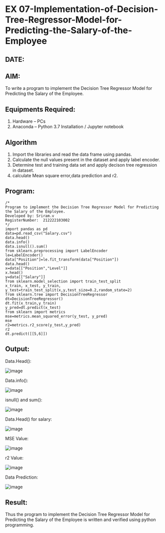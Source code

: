 # EX 07-Implementation-of-Decision-Tree-Regressor-Model-for-Predicting-the-Salary-of-the-Employee
## DATE:
## AIM:
To write a program to implement the Decision Tree Regressor Model for Predicting the Salary of the Employee.

## Equipments Required:
1. Hardware – PCs
2. Anaconda – Python 3.7 Installation / Jupyter notebook

## Algorithm
1. Import the libraries and read the data frame using pandas.
2. Calculate the null values present in the dataset and apply label encoder.
3. Determine test and training data set and apply decison tree regression in dataset.
4. calculate Mean square error,data prediction and r2.

## Program:
```
/*
Program to implement the Decision Tree Regressor Model for Predicting the Salary of the Employee.
Developed by: Sriram.v
RegisterNumber:  212222103002
*/
import pandas as pd
data=pd.read_csv("Salary.csv")
data.head()
data.info()
data.isnull().sum()
from sklearn.preprocessing import LabelEncoder
le=LabelEncoder()
data["Position"]=le.fit_transform(data["Position"])
data.head()
x=data[["Position","Level"]]
x.head()
y=data[["Salary"]]
from sklearn.model_selection import train_test_split
x_train, x_test, y_train, y_test=train_test_split(x,y,test_size=0.2,random_state=2)
from sklearn.tree import DecisionTreeRegressor
dt=DecisionTreeRegressor()
dt.fit(x_train,y_train)
y_pred=dt.predict(x_test)
from sklearn import metrics
mse=metrics.mean_squared_error(y_test, y_pred)
mse
r2=metrics.r2_score(y_test,y_pred)
r2
dt.predict([[5,6]])
```

## Output:
Data.Head():

![image](https://github.com/Darkwebnew/Implementation-of-Decision-Tree-Regressor-Model-for-Predicting-the-Salary-of-the-Employee/assets/143114486/ccf52b5d-069a-4577-8a4f-53a186e2a0b0)

Data.info():

![image](https://github.com/Darkwebnew/Implementation-of-Decision-Tree-Regressor-Model-for-Predicting-the-Salary-of-the-Employee/assets/143114486/f13e5cd6-60e5-460a-aca5-25333b658b82)

isnull() and sum():

![image](https://github.com/Darkwebnew/Implementation-of-Decision-Tree-Regressor-Model-for-Predicting-the-Salary-of-the-Employee/assets/143114486/d24469dd-91dc-4fb9-887d-5e977379d855)

Data.Head() for salary:

![image](https://github.com/Darkwebnew/Implementation-of-Decision-Tree-Regressor-Model-for-Predicting-the-Salary-of-the-Employee/assets/143114486/5bbb7d7d-afdd-4518-aa44-4748430ff39a)

MSE Value:

![image](https://github.com/Darkwebnew/Implementation-of-Decision-Tree-Regressor-Model-for-Predicting-the-Salary-of-the-Employee/assets/143114486/b3bfef24-f3a7-4f44-bdfe-96af43c3b7ee)

r2 Value:

![image](https://github.com/Darkwebnew/Implementation-of-Decision-Tree-Regressor-Model-for-Predicting-the-Salary-of-the-Employee/assets/143114486/6cbd9c8f-b583-4c06-b633-36518138451b)

Data Prediction:

![image](https://github.com/Darkwebnew/Implementation-of-Decision-Tree-Regressor-Model-for-Predicting-the-Salary-of-the-Employee/assets/143114486/5e32a429-c680-47d9-a196-b5cab4d3f3e9)

## Result:
Thus the program to implement the Decision Tree Regressor Model for Predicting the Salary of the Employee is written and verified using python programming.
